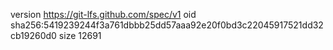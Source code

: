 version https://git-lfs.github.com/spec/v1
oid sha256:5419239244f3a761dbbb25dd57aaa92e20f0bd3c22045917521dd32cb19260d0
size 12691

